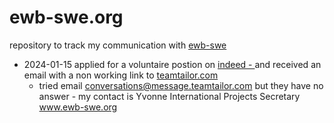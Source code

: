 # ewb-swe.org

repository to track my communication with [ewb-swe](https://www.ewb-swe.org/international-projects)

* 2024-01-15 applied for a voluntaire postion on [indeed - ](https://se.indeed.com/q-engineers-without-borders-sweden-jobb.html?vjk=0758124696e6f0db) and received an email with a non working link to [teamtailor.com](https://app.teamtailor.com/companies/6HciH4wDxQw/settings/canned_responses/edit/https://volunteer.ewb-swe.org/connect/profile) 
   *   tried email conversations@message.teamtailor.com but they have no answer -  my contact is Yvonne International Projects Secretary www.ewb-swe.org
